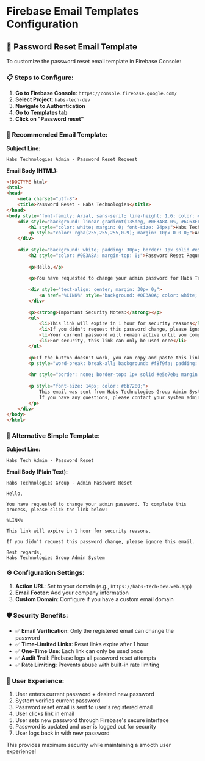 # Firebase Email Templates Configuration

## 🔐 Password Reset Email Template

To customize the password reset email template in Firebase Console:

### 📋 Steps to Configure:

1. **Go to Firebase Console**: `https://console.firebase.google.com/`
2. **Select Project**: `habs-tech-dev`
3. **Navigate to Authentication**
4. **Go to Templates tab**
5. **Click on "Password reset"**

### 📝 Recommended Email Template:

**Subject Line:**
```
Habs Technologies Admin - Password Reset Request
```

**Email Body (HTML):**
```html
<!DOCTYPE html>
<html>
<head>
    <meta charset="utf-8">
    <title>Password Reset - Habs Technologies</title>
</head>
<body style="font-family: Arial, sans-serif; line-height: 1.6; color: #333; max-width: 600px; margin: 0 auto; padding: 20px;">
    <div style="background: linear-gradient(135deg, #0E3A8A 0%, #6C63FF 100%); padding: 30px; text-align: center; border-radius: 10px 10px 0 0;">
        <h1 style="color: white; margin: 0; font-size: 24px;">Habs Technologies Group</h1>
        <p style="color: rgba(255,255,255,0.9); margin: 10px 0 0 0;">Admin Password Reset</p>
    </div>
    
    <div style="background: white; padding: 30px; border: 1px solid #e5e7eb; border-top: none; border-radius: 0 0 10px 10px;">
        <h2 style="color: #0E3A8A; margin-top: 0;">Password Reset Request</h2>
        
        <p>Hello,</p>
        
        <p>You have requested to change your admin password for Habs Technologies Group. To complete this process, please click the button below:</p>
        
        <div style="text-align: center; margin: 30px 0;">
            <a href="%LINK%" style="background: #0E3A8A; color: white; padding: 15px 30px; text-decoration: none; border-radius: 8px; font-weight: bold; display: inline-block;">Reset My Password</a>
        </div>
        
        <p><strong>Important Security Notes:</strong></p>
        <ul>
            <li>This link will expire in 1 hour for security reasons</li>
            <li>If you didn't request this password change, please ignore this email</li>
            <li>Your current password will remain active until you complete the reset</li>
            <li>For security, this link can only be used once</li>
        </ul>
        
        <p>If the button doesn't work, you can copy and paste this link into your browser:</p>
        <p style="word-break: break-all; background: #f8f9fa; padding: 10px; border-radius: 5px; font-family: monospace;">%LINK%</p>
        
        <hr style="border: none; border-top: 1px solid #e5e7eb; margin: 30px 0;">
        
        <p style="font-size: 14px; color: #6b7280;">
            This email was sent from Habs Technologies Group Admin System.<br>
            If you have any questions, please contact your system administrator.
        </p>
    </div>
</body>
</html>
```

### 🔧 Alternative Simple Template:

**Subject Line:**
```
Habs Tech Admin - Password Reset
```

**Email Body (Plain Text):**
```
Habs Technologies Group - Admin Password Reset

Hello,

You have requested to change your admin password. To complete this process, please click the link below:

%LINK%

This link will expire in 1 hour for security reasons.

If you didn't request this password change, please ignore this email.

Best regards,
Habs Technologies Group Admin System
```

### ⚙️ Configuration Settings:

1. **Action URL**: Set to your domain (e.g., `https://habs-tech-dev.web.app`)
2. **Email Footer**: Add your company information
3. **Custom Domain**: Configure if you have a custom email domain

### 🛡️ Security Benefits:

- ✅ **Email Verification**: Only the registered email can change the password
- ✅ **Time-Limited Links**: Reset links expire after 1 hour
- ✅ **One-Time Use**: Each link can only be used once
- ✅ **Audit Trail**: Firebase logs all password reset attempts
- ✅ **Rate Limiting**: Prevents abuse with built-in rate limiting

### 📱 User Experience:

1. User enters current password + desired new password
2. System verifies current password
3. Password reset email is sent to user's registered email
4. User clicks link in email
5. User sets new password through Firebase's secure interface
6. Password is updated and user is logged out for security
7. User logs back in with new password

This provides maximum security while maintaining a smooth user experience!


